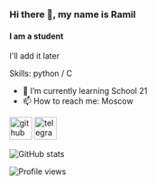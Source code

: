 ### Hi there 👋, my name is Ramil
#### I am a student
I'll add it later

Skills: python / С

- 🌱 I’m currently learning School 21 
- 📫 How to reach me: Moscow 


[<img src='https://cdn.jsdelivr.net/npm/simple-icons@3.0.1/icons/github.svg' alt='github' height='40'>](https://github.com/atweek)  [<img src='https://cdn.jsdelivr.net/npm/simple-icons@3.0.1/icons/telegram.svg' alt='telegram' height='40'>](https://t.me/RamilSul)  

![GitHub stats](https://github-readme-stats.vercel.app/api?username=atweek&show_icons=true)

![Profile views](https://gpvc.arturio.dev/atweek)  
